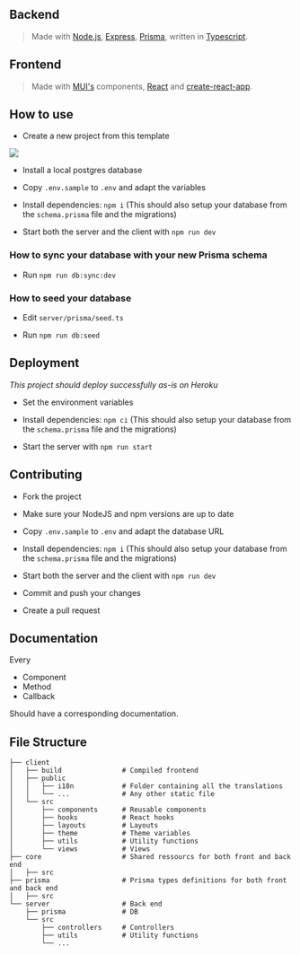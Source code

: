 ## Backend

> Made with [Node.js](https://nodejs.org/en/), [Express](https://expressjs.com/), [Prisma](https://www.prisma.io/), written in [Typescript](https://www.typescriptlang.org/).

## Frontend

> Made with [MUI's](https://mui.com/) components, [React](https://reactjs.org/) and [create-react-app](https://facebook.github.io/create-react-app/).

## How to use

- Create a new project from this template

![](https://i.imgur.com/Hc0JsXs.png)

- Install a local postgres database

- Copy `.env.sample` to `.env` and adapt the variables

- Install dependencies: `npm i` (This should also setup your database from the `schema.prisma` file and the migrations)

- Start both the server and the client with `npm run dev`

### How to sync your database with your new Prisma schema

- Run `npm run db:sync:dev`

### How to seed your database

- Edit `server/prisma/seed.ts`

- Run `npm run db:seed`

## Deployment

*This project should deploy successfully as-is on Heroku*

- Set the environment variables

- Install dependencies: `npm ci` (This should also setup your database from the `schema.prisma` file and the migrations)

- Start the server with `npm run start`

## Contributing

- Fork the project

- Make sure your NodeJS and npm versions are up to date

- Copy `.env.sample` to `.env` and adapt the database URL

- Install dependencies: `npm i` (This should also setup your database from the `schema.prisma` file and the migrations)

- Start both the server and the client with `npm run dev`

- Commit and push your changes

- Create a pull request

## Documentation

Every

- Component
- Method
- Callback

Should have a corresponding documentation.


## File Structure

```
├── client
│	├── build    			# Compiled frontend
│	├── public
│	│	├── i18n			# Folder containing all the translations
│	│	└── ...      		# Any other static file
│	└── src
│		├── components 		# Reusable components
│		├── hooks     		# React hooks
│		├── layouts    		# Layouts
│		├── theme     		# Theme variables
│		├── utils       	# Utility functions
│		└── views       	# Views
├── core 					# Shared ressourcs for both front and back end
│   ├── src              
├── prisma 					# Prisma types definitions for both front and back end
│   ├── src              
└── server 					# Back end
    ├── prisma              # DB
	└── src
	    ├── controllers     # Controllers
 	  	├── utils       	# Utility functions
	    └── ...
```